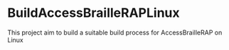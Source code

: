 # BuildAccessBrailleRAPLinux
This project aim to build a suitable build process for AccessBrailleRAP on Linux
